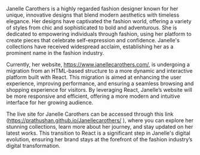 

Janelle Carothers is a highly regarded fashion designer known for her unique, innovative designs that blend modern aesthetics with timeless elegance. Her designs have captivated the fashion world, offering a variety of styles from chic and sophisticated to bold and adventurous. She is dedicated to empowering individuals through fashion, using her platform to create pieces that celebrate self-expression and confidence. Janelle's collections have received widespread acclaim, establishing her as a prominent name in the fashion industry.

Currently, her website, https://www.janellecarothers.com/, is undergoing a migration from an HTML-based structure to a more dynamic and interactive platform built with React. This migration is aimed at enhancing the user experience, improving performance, and ensuring a seamless browsing and shopping experience for visitors. By leveraging React, Janelle’s website will be more responsive and efficient, offering a more modern and intuitive interface for her growing audience.

The live site for Janelle Carothers can be accessed through this link (https://prathushan.github.io/Janellecarothers/ ), where you can explore her stunning collections, learn more about her journey, and stay updated on her latest works. This transition to React is a significant step in Janelle's digital evolution, ensuring her brand stays at the forefront of the fashion industry’s digital transformation.

